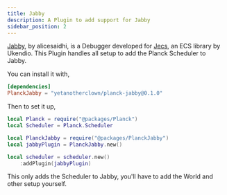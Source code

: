 ```yaml
---
title: Jabby
description: A Plugin to add support for Jabby
sidebar_position: 2
---
```


[Jabby](https://github.com/alicesaidhi/jabby), by alicesaidhi, is a Debugger developed for [Jecs](https://github.com/Ukendio/jecs), an ECS library by Ukendio.
This Plugin handles all setup to add the Planck Scheduler to Jabby.

You can install it with,

```toml
[dependencies]
PlanckJabby = "yetanotherclown/planck-jabby@0.1.0"
```

Then to set it up,

```lua
local Planck = require("@packages/Planck")
local Scheduler = Planck.Scheduler

local PlanckJabby = require("@packages/PlanckJabby")
local jabbyPlugin = PlanckJabby.new()

local scheduler = scheduler.new()
    :addPlugin(jabbyPlugin)
```

This only adds the Scheduler to Jabby, you'll have to add the
World and other setup yourself.